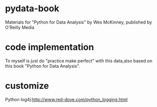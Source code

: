 pydata-book
===========

Materials for "Python for Data Analysis" by Wes McKinney, published by O'Reilly Media

code implementation
===========

To myself is just do "practice make perfect" with this data,also based on this book "Python for Data Analysis".

customize
===========
Python log4j:http://www.red-dove.com/python_logging.html
